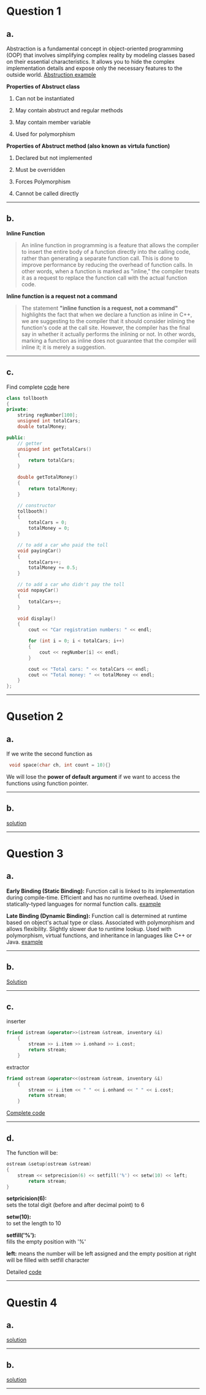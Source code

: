 # Question 1

## a.

Abstraction is a fundamental concept in object-oriented programming (OOP) that involves simplifying complex reality by modeling classes based on their essential characteristics. It allows you to hide the complex implementation details and expose only the necessary features to the outside world. [Abstruction example](/1a.cpp)

**Properties of Abstruct class**
1. Can not be instantiated

2. May contain abstruct and regular methods

3. May contain member variable

4. Used for polymorphism

**Properties of Abstruct method (also known as virtula function)**
1. Declared but not implemented

2. Must be overridden

3. Forces Polymorphism

4. Cannot be called directly

---
## b.
**Inline Function**
>An inline function in programming is a feature that allows the compiler to insert the entire body of a function directly into the calling code, rather than generating a separate function call. This is done to improve performance by reducing the overhead of function calls. In other words, when a function is marked as "inline," the compiler treats it as a request to replace the function call with the actual function code.

**Inline function is a request not a command**
>The statement **"inline function is a request, not a command"** highlights the fact that when we declare a function as inline in C++, we are suggesting to the compiler that it should consider inlining the function's code at the call site. However, the compiler has the final say in whether it actually performs the inlining or not. In other words, marking a function as inline does not guarantee that the compiler will inline it; it is merely a suggestion.
---
## c.
Find complete [code](/1c.cpp) here

```c++
class tollbooth
{
private:
    string regNumber[100];
    unsigned int totalCars;
    double totalMoney;

public:
    // getter
    unsigned int getTotalCars()
    {
        return totalCars;
    }

    double getTotalMoney()
    {
        return totalMoney;
    }

    // constructor
    tollbooth()
    {
        totalCars = 0;
        totalMoney = 0;
    }

    // to add a car who paid the toll
    void payingCar()
    {
        totalCars++;
        totalMoney += 0.5;
    }

    // to add a car who didn't pay the toll
    void nopayCar()
    {
        totalCars++;
    }

    void display()
    {
        cout << "Car registration numbers: " << endl;

        for (int i = 0; i < totalCars; i++)
        {
            cout << regNumber[i] << endl;
        }

        cout << "Total cars: " << totalCars << endl;
        cout << "Total money: " << totalMoney << endl;
    }
};
```
---

# Qusetion 2

## a.

If we write the second function as 
```c++
 void space(char ch, int count = 10){}
 ```

We will lose the **power of default argument** if we want to access the functions using function pointer.

---
## b.
[solution](/2b.cpp)

---
# Question 3

## a.
**Early Binding (Static Binding):** Function call is linked to its implementation during compile-time. Efficient and has no runtime overhead. Used in statically-typed languages for normal function calls.
[example](3a_1.cpp)

**Late Binding (Dynamic Binding):** Function call is determined at runtime based on object's actual type or class. Associated with polymorphism and allows flexibility. Slightly slower due to runtime lookup. Used with polymorphism, virtual functions, and inheritance in languages like C++ or Java.
[example](3a_2.cpp)

---
## b.

[Solution](/3b.cpp)

---
## c.

inserter
```c++
friend istream &operator>>(istream &stream, inventory &i)
    {
        stream >> i.item >> i.onhand >> i.cost;
        return stream;
    }
```

extractor
```c++
friend ostream &operator<<(ostream &stream, inventory &i)
    {
        stream << i.item << " " << i.onhand << " " << i.cost;
        return stream;
    }
```
[Complete code](/3c.cpp)

---
## d.
The function will be:
```c++
ostream &setup(ostream &stream)
{
    stream << setprecision(6) << setfill('%') << setw(10) << left;
        return stream;
}
```

**setpricision(6):**\
sets the total digit (before and after decimal point) to 6

**setw(10):**\
to set the length to 10

**setfill('%'):**\
fills the empty position with '%'

**left:**
means the number will be left assigned and the empty position at right will be filled with setfill character

Detailed [code](/3d.cpp)

---
# Questin 4
## a.
[solution](/4a.cpp)

---
## b.
[solution](/4b.cpp)

---
